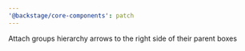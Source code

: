 ```yaml
---
'@backstage/core-components': patch
---
```


Attach groups hierarchy arrows to the right side of their parent boxes
